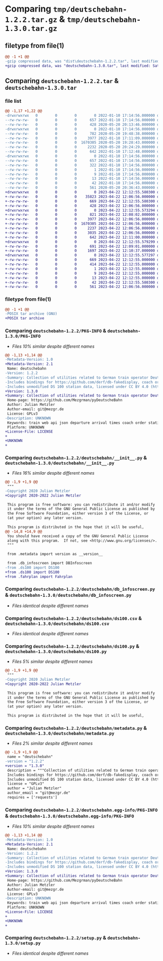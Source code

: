 # Comparing `tmp/deutschebahn-1.2.2.tar.gz` & `tmp/deutschebahn-1.3.0.tar.gz`

## filetype from file(1)

```diff
@@ -1 +1 @@
-gzip compressed data, was "dist\deutschebahn-1.2.2.tar", last modified: Mon Jan 10 17:14:56 2022, max compression
+gzip compressed data, was "deutschebahn-1.3.0.tar", last modified: Sat Apr 22 12:12:55 2023, max compression
```

## Comparing `deutschebahn-1.2.2.tar` & `deutschebahn-1.3.0.tar`

### file list

```diff
@@ -1,17 +1,22 @@
-drwxrwxrwx   0        0        0        0 2022-01-10 17:14:56.000000 deutschebahn-1.2.2/
--rw-rw-rw-   0        0        0      657 2022-01-10 17:14:56.000000 deutschebahn-1.2.2/PKG-INFO
--rw-rw-rw-   0        0        0      428 2020-05-20 20:13:46.000000 deutschebahn-1.2.2/README.md
-drwxrwxrwx   0        0        0        0 2022-01-10 17:14:56.000000 deutschebahn-1.2.2/deutschebahn/
--rw-rw-rw-   0        0        0      782 2020-05-20 19:48:38.000000 deutschebahn-1.2.2/deutschebahn/__init__.py
--rw-rw-rw-   0        0        0     3977 2022-01-10 17:11:09.000000 deutschebahn-1.2.2/deutschebahn/db_infoscreen.py
--rw-rw-rw-   0        0        0  1670305 2020-05-20 19:28:43.000000 deutschebahn-1.2.2/deutschebahn/ds100.csv
--rw-rw-rw-   0        0        0     2232 2020-05-20 20:24:29.000000 deutschebahn-1.2.2/deutschebahn/ds100.py
--rw-rw-rw-   0        0        0      642 2022-01-10 17:12:48.000000 deutschebahn-1.2.2/deutschebahn/metadata.py
-drwxrwxrwx   0        0        0        0 2022-01-10 17:14:56.000000 deutschebahn-1.2.2/deutschebahn.egg-info/
--rw-rw-rw-   0        0        0      657 2022-01-10 17:14:56.000000 deutschebahn-1.2.2/deutschebahn.egg-info/PKG-INFO
--rw-rw-rw-   0        0        0      322 2022-01-10 17:14:56.000000 deutschebahn-1.2.2/deutschebahn.egg-info/SOURCES.txt
--rw-rw-rw-   0        0        0        1 2022-01-10 17:14:56.000000 deutschebahn-1.2.2/deutschebahn.egg-info/dependency_links.txt
--rw-rw-rw-   0        0        0        9 2022-01-10 17:14:56.000000 deutschebahn-1.2.2/deutschebahn.egg-info/requires.txt
--rw-rw-rw-   0        0        0       13 2022-01-10 17:14:56.000000 deutschebahn-1.2.2/deutschebahn.egg-info/top_level.txt
--rw-rw-rw-   0        0        0       42 2022-01-10 17:14:56.000000 deutschebahn-1.2.2/setup.cfg
--rw-rw-rw-   0        0        0      561 2020-05-20 20:36:43.000000 deutschebahn-1.2.2/setup.py
+drwxrwxrwx   0        0        0        0 2023-04-22 12:12:55.580300 deutschebahn-1.3.0/
+-rw-rw-rw-   0        0        0    35823 2023-04-22 12:06:56.000000 deutschebahn-1.3.0/LICENSE
+-rw-rw-rw-   0        0        0      669 2023-04-22 12:12:55.580300 deutschebahn-1.3.0/PKG-INFO
+-rw-rw-rw-   0        0        0      428 2023-04-22 12:06:56.000000 deutschebahn-1.3.0/README.md
+drwxrwxrwx   0        0        0        0 2023-04-22 12:12:55.573294 deutschebahn-1.3.0/deutschebahn/
+-rw-rw-rw-   0        0        0      821 2023-04-22 12:08:02.000000 deutschebahn-1.3.0/deutschebahn/__init__.py
+-rw-rw-rw-   0        0        0     3977 2023-04-22 12:06:56.000000 deutschebahn-1.3.0/deutschebahn/db_infoscreen.py
+-rw-rw-rw-   0        0        0  1670305 2023-04-22 12:06:56.000000 deutschebahn-1.3.0/deutschebahn/ds100.csv
+-rw-rw-rw-   0        0        0     2237 2023-04-22 12:06:56.000000 deutschebahn-1.3.0/deutschebahn/ds100.py
+-rw-rw-rw-   0        0        0     3035 2023-04-22 12:06:56.000000 deutschebahn-1.3.0/deutschebahn/fahrplan.py
+-rw-rw-rw-   0        0        0      642 2023-04-22 12:11:00.000000 deutschebahn-1.3.0/deutschebahn/metadata.py
+drwxrwxrwx   0        0        0        0 2023-04-22 12:12:55.579299 deutschebahn-1.3.0/deutschebahn/utils/
+-rw-rw-rw-   0        0        0      691 2023-04-22 12:09:01.000000 deutschebahn-1.3.0/deutschebahn/utils/__init__.py
+-rw-rw-rw-   0        0        0     1697 2023-04-22 12:10:37.000000 deutschebahn-1.3.0/deutschebahn/utils/utils.py
+drwxrwxrwx   0        0        0        0 2023-04-22 12:12:55.577297 deutschebahn-1.3.0/deutschebahn.egg-info/
+-rw-rw-rw-   0        0        0      669 2023-04-22 12:12:55.000000 deutschebahn-1.3.0/deutschebahn.egg-info/PKG-INFO
+-rw-rw-rw-   0        0        0      414 2023-04-22 12:12:55.000000 deutschebahn-1.3.0/deutschebahn.egg-info/SOURCES.txt
+-rw-rw-rw-   0        0        0        1 2023-04-22 12:12:55.000000 deutschebahn-1.3.0/deutschebahn.egg-info/dependency_links.txt
+-rw-rw-rw-   0        0        0        9 2023-04-22 12:12:55.000000 deutschebahn-1.3.0/deutschebahn.egg-info/requires.txt
+-rw-rw-rw-   0        0        0       13 2023-04-22 12:12:55.000000 deutschebahn-1.3.0/deutschebahn.egg-info/top_level.txt
+-rw-rw-rw-   0        0        0       42 2023-04-22 12:12:55.580300 deutschebahn-1.3.0/setup.cfg
+-rw-rw-rw-   0        0        0      561 2023-04-22 12:06:56.000000 deutschebahn-1.3.0/setup.py
```

### filetype from file(1)

```diff
@@ -1 +1 @@
-POSIX tar archive (GNU)
+POSIX tar archive
```

### Comparing `deutschebahn-1.2.2/PKG-INFO` & `deutschebahn-1.3.0/PKG-INFO`

 * *Files 10% similar despite different names*

```diff
@@ -1,13 +1,14 @@
-Metadata-Version: 1.0
+Metadata-Version: 2.1
 Name: deutschebahn
-Version: 1.2.2
-Summary: Collection of utilities related to German train operator Deutsche Bahn.
-Includes bindings for https://github.com/derf/db-fakedisplay, coach order API, list of stations, and more.
-Includes unmodified DS 100 station data, licensed under CC BY 4.0 (https://creativecommons.org/licenses/by/4.0/deed), created by Deutsche Bahn AG.
+Version: 1.3.0
+Summary: Collection of utilities related to German train operator Deutsche Bahn. Includes bindings for https://github.com/derf/db-fakedisplay, coach order API, list of stations, and more. Includes unmodified DS 100 station data, licensed under CC BY 4.0 (https://creativecommons.org/licenses/by/4.0/deed), created by Deutsche Bahn AG.
 Home-page: https://github.com/Mezgrman/pyDeutscheBahn
 Author: Julian Metzler
 Author-email: git@mezgr.de
 License: GPLv3
-Description: UNKNOWN
 Keywords: train web api json departure arrival times coach order station list db deutsche bahn
 Platform: UNKNOWN
+License-File: LICENSE
+
+UNKNOWN
+
```

### Comparing `deutschebahn-1.2.2/deutschebahn/__init__.py` & `deutschebahn-1.3.0/deutschebahn/__init__.py`

 * *Files 16% similar despite different names*

```diff
@@ -1,9 +1,9 @@
 """
-Copyright 2020 Julian Metzler
+Copyright 2020-2022 Julian Metzler
 
 This program is free software: you can redistribute it and/or modify
 it under the terms of the GNU General Public License as published by
 the Free Software Foundation, either version 3 of the License, or
 (at your option) any later version.
 
 This program is distributed in the hope that it will be useful,
@@ -14,8 +14,9 @@
 You should have received a copy of the GNU General Public License
 along with this program.  If not, see <http://www.gnu.org/licenses/>.
 """
 
 from .metadata import version as __version__
 
 from .db_infoscreen import DBInfoscreen
-from .ds100 import DS100
+from .ds100 import DS100
+from .fahrplan import Fahrplan
```

### Comparing `deutschebahn-1.2.2/deutschebahn/db_infoscreen.py` & `deutschebahn-1.3.0/deutschebahn/db_infoscreen.py`

 * *Files identical despite different names*

### Comparing `deutschebahn-1.2.2/deutschebahn/ds100.csv` & `deutschebahn-1.3.0/deutschebahn/ds100.csv`

 * *Files identical despite different names*

### Comparing `deutschebahn-1.2.2/deutschebahn/ds100.py` & `deutschebahn-1.3.0/deutschebahn/ds100.py`

 * *Files 5% similar despite different names*

```diff
@@ -1,9 +1,9 @@
 """
-Copyright 2020 Julian Metzler
+Copyright 2020-2022 Julian Metzler
 
 This program is free software: you can redistribute it and/or modify
 it under the terms of the GNU General Public License as published by
 the Free Software Foundation, either version 3 of the License, or
 (at your option) any later version.
 
 This program is distributed in the hope that it will be useful,
```

### Comparing `deutschebahn-1.2.2/deutschebahn/metadata.py` & `deutschebahn-1.3.0/deutschebahn/metadata.py`

 * *Files 2% similar despite different names*

```diff
@@ -1,9 +1,9 @@
 name = "deutschebahn"
-version = "1.2.2"
+version = "1.3.0"
 description = """Collection of utilities related to German train operator Deutsche Bahn.
 Includes bindings for https://github.com/derf/db-fakedisplay, coach order API, list of stations, and more.
 Includes unmodified DS 100 station data, licensed under CC BY 4.0 (https://creativecommons.org/licenses/by/4.0/deed), created by Deutsche Bahn AG."""
 license = "GPLv3"
 author = "Julian Metzler"
 author_email = "git@mezgr.de"
 requires = ['requests']
```

### Comparing `deutschebahn-1.2.2/deutschebahn.egg-info/PKG-INFO` & `deutschebahn-1.3.0/deutschebahn.egg-info/PKG-INFO`

 * *Files 10% similar despite different names*

```diff
@@ -1,13 +1,14 @@
-Metadata-Version: 1.0
+Metadata-Version: 2.1
 Name: deutschebahn
-Version: 1.2.2
-Summary: Collection of utilities related to German train operator Deutsche Bahn.
-Includes bindings for https://github.com/derf/db-fakedisplay, coach order API, list of stations, and more.
-Includes unmodified DS 100 station data, licensed under CC BY 4.0 (https://creativecommons.org/licenses/by/4.0/deed), created by Deutsche Bahn AG.
+Version: 1.3.0
+Summary: Collection of utilities related to German train operator Deutsche Bahn. Includes bindings for https://github.com/derf/db-fakedisplay, coach order API, list of stations, and more. Includes unmodified DS 100 station data, licensed under CC BY 4.0 (https://creativecommons.org/licenses/by/4.0/deed), created by Deutsche Bahn AG.
 Home-page: https://github.com/Mezgrman/pyDeutscheBahn
 Author: Julian Metzler
 Author-email: git@mezgr.de
 License: GPLv3
-Description: UNKNOWN
 Keywords: train web api json departure arrival times coach order station list db deutsche bahn
 Platform: UNKNOWN
+License-File: LICENSE
+
+UNKNOWN
+
```

### Comparing `deutschebahn-1.2.2/setup.py` & `deutschebahn-1.3.0/setup.py`

 * *Files identical despite different names*

